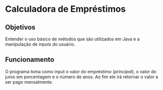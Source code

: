 # Calculadora de Empréstimos

## Objetivos
Entender o uso básico de métodos que são utilizados em Java e a manipulação de inputs do usuário.

## Funcionamento
O programa toma como input o valor do empréstimo (*principal*), o valor do juros em porcentagem e o número de anos. Ao fim ele irá retornar o valor a ser pago mensalmente.
